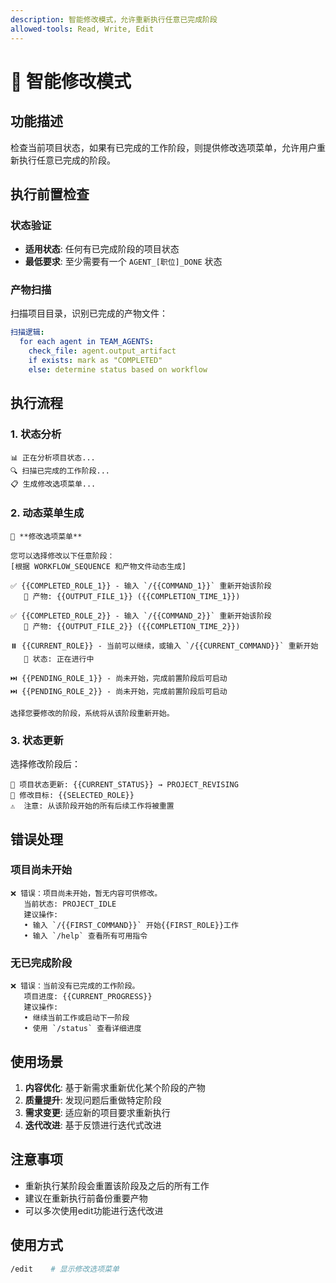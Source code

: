 ```yaml
---
description: 智能修改模式，允许重新执行任意已完成阶段
allowed-tools: Read, Write, Edit
---
```


# 🔄 智能修改模式

## 功能描述

检查当前项目状态，如果有已完成的工作阶段，则提供修改选项菜单，允许用户重新执行任意已完成的阶段。

## 执行前置检查

### 状态验证
- **适用状态**: 任何有已完成阶段的项目状态
- **最低要求**: 至少需要有一个 `AGENT_[职位]_DONE` 状态

### 产物扫描
扫描项目目录，识别已完成的产物文件：
```yaml
扫描逻辑:
  for each agent in TEAM_AGENTS:
    check_file: agent.output_artifact
    if exists: mark as "COMPLETED"
    else: determine status based on workflow
```

## 执行流程

### 1. 状态分析
```
📊 正在分析项目状态...
🔍 扫描已完成的工作阶段...
📋 生成修改选项菜单...
```

### 2. 动态菜单生成
```
📝 **修改选项菜单**

您可以选择修改以下任意阶段：
[根据 WORKFLOW_SEQUENCE 和产物文件动态生成]

✅ {{COMPLETED_ROLE_1}} - 输入 `/{{COMMAND_1}}` 重新开始该阶段
   📄 产物: {{OUTPUT_FILE_1}} ({{COMPLETION_TIME_1}})
   
✅ {{COMPLETED_ROLE_2}} - 输入 `/{{COMMAND_2}}` 重新开始该阶段  
   📄 产物: {{OUTPUT_FILE_2}} ({{COMPLETION_TIME_2}})

⏸️ {{CURRENT_ROLE}} - 当前可以继续，或输入 `/{{CURRENT_COMMAND}}` 重新开始
   📄 状态: 正在进行中

⏭️ {{PENDING_ROLE_1}} - 尚未开始，完成前置阶段后可启动
⏭️ {{PENDING_ROLE_2}} - 尚未开始，完成前置阶段后可启动

选择您要修改的阶段，系统将从该阶段重新开始。
```

### 3. 状态更新
选择修改阶段后：
```
🔄 项目状态更新: {{CURRENT_STATUS}} → PROJECT_REVISING
📍 修改目标: {{SELECTED_ROLE}}
⚠️  注意: 从该阶段开始的所有后续工作将被重置
```

## 错误处理

### 项目尚未开始
```
❌ 错误：项目尚未开始，暂无内容可供修改。
   当前状态: PROJECT_IDLE
   建议操作: 
   • 输入 `/{{FIRST_COMMAND}}` 开始{{FIRST_ROLE}}工作
   • 输入 `/help` 查看所有可用指令
```

### 无已完成阶段
```
❌ 错误：当前没有已完成的工作阶段。
   项目进度: {{CURRENT_PROGRESS}}
   建议操作: 
   • 继续当前工作或启动下一阶段
   • 使用 `/status` 查看详细进度
```

## 使用场景

1. **内容优化**: 基于新需求重新优化某个阶段的产物
2. **质量提升**: 发现问题后重做特定阶段
3. **需求变更**: 适应新的项目要求重新执行
4. **迭代改进**: 基于反馈进行迭代式改进

## 注意事项

- 重新执行某阶段会重置该阶段及之后的所有工作
- 建议在重新执行前备份重要产物
- 可以多次使用edit功能进行迭代改进

## 使用方式

```bash
/edit    # 显示修改选项菜单
```
